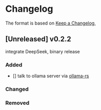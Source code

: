 # Changelog

The format is based on [Keep a Changelog](https://keepachangelog.com/en/1.1.0/),

## [Unreleased] v0.2.2
integrate DeepSeek, binary release

### Added
- [] talk to ollama server via [ollama-rs](https://github.com/pepperoni21/ollama-rs)

### Changed


### Removed

